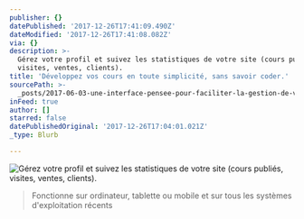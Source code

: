 ```yaml
---
publisher: {}
datePublished: '2017-12-26T17:41:09.490Z'
dateModified: '2017-12-26T17:41:08.082Z'
via: {}
description: >-
  Gérez votre profil et suivez les statistiques de votre site (cours publiés,
  visites, ventes, clients).
title: 'Développez vos cours en toute simplicité, sans savoir coder.'
sourcePath: >-
  _posts/2017-06-03-une-interface-pensee-pour-faciliter-la-gestion-de-votre-espa.md
inFeed: true
author: []
starred: false
datePublishedOriginal: '2017-12-26T17:04:01.021Z'
_type: Blurb

---
```

![Gérez votre profil et suivez les statistiques de votre site (cours publiés, visites, ventes, clients).](https://the-grid-user-content.s3-us-west-2.amazonaws.com/2e846ff8-ab45-4a4c-a985-5d33724d65c8.png)

> Fonctionne sur ordinateur, tablette ou mobile et sur tous les systèmes d'exploitation récents